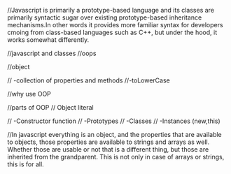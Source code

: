 //Javascript is primarily a prototype-based language and its classes are primarily syntactic sugar over existing prototype-based inheritance mechanisms.In other words it provides more familiar syntax for developers cmoing from class-based languages such as C++, but under the hood, it works somewhat differently.

//javascript and classes 
//oops

//object

// -collection of properties and methods
//-toLowerCase

//why use OOP

//parts of OOP
// Object literal

// -Constructor function
// -Prototypes
// -Classes
// -Instances (new,this)



//In javascript everything is an object, and the properties that are available to objects, those properties are available to strings and arrays as well. Whether those are usable or not that is a different thing, but those are inherited from the grandparent. This is not only in case of arrays or strings, this is for all.
